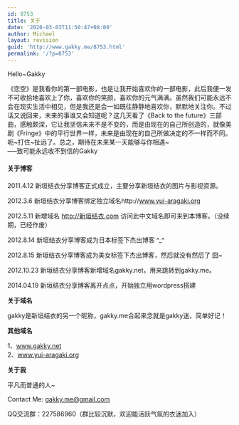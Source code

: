 ```yaml
---
id: 8753
title: 关于
date: '2020-03-03T11:50:47+08:00'
author: Michael
layout: revision
guid: 'http://www.gakky.me/8753.html'
permalink: '/?p=8753'
---
```


Hello~Gakky

《恋空》是我看你的第一部电影，也是让我开始喜欢你的一部电影，此后我便一发不可收拾地喜欢上了你，喜欢你的笑颜，喜欢你的元气满满。虽然我们可能永远不会在现实生活中相见，但是我还是会一如既往静静地喜欢你，默默地关注你。不过话又说回来，未来的事谁又会知道呢？这几天看了《Back to the future》三部曲，感触颇深，它让我坚信未来不是不变的，而是由现在的自己所创造的，就像美剧《Fringe》中的平行世界一样，未来是由现在的自己所做决定的不一样而不同。呃~打住~扯远了。总之，期待在未来某一天能够与你相遇~  
—–致可能永远收不到信的Gakky

#### **关于博客**

2011.4.12 新垣结衣分享博客正式成立，主要分享新垣结衣的图片与影视资源。

2012.3.6 新垣结衣分享博客绑定独立域名http://www.yui-aragaki.org

2012.5.11 新增域名 http://新垣结衣.com 访问此中文域名即可来到本博客。（没续期，已经作废）

2012.8.14 新垣结衣分享博客成为日本标签下杰出博客 ^\_^

2012.8.15 新垣结衣分享博客成为美女标签下杰出博客，然后就没有然后了 囧~

2012.10.23 新垣结衣分享博客新增域名gakky.net，用来跳转到gakky.me。

2014.04.19 新垣结衣分享博客离开点点，开始独立用wordpress搭建

**关于域名**

gakky是新垣结衣的另一个昵称，gakky.me合起来念就是gakky迷，简单好记！

**其他域名**

1、www.gakky.net  
2、www.yui-aragaki.org

**关于我**

平凡而普通的人~

Contact Me: gakky.me@gmail.com

QQ交流群：227586960（群比较沉默，欢迎能活跃气氛的衣迷加入）

<audio controls="controls" style="display: none;"></audio>